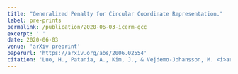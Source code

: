 ```yaml
---
title: "Generalized Penalty for Circular Coordinate Representation."
label: pre-prints
permalink: /publication/2020-06-03-icerm-gcc
excerpt: ' '
date: 2020-06-03
venue: 'arXiv preprint'
paperurl: 'https://arxiv.org/abs/2006.02554'
citation: 'Luo, H., Patania, A., Kim, J., & Vejdemo-Johansson, M. <i>arXiv preprint</i>. arXiv:2006.02554'
---
```

